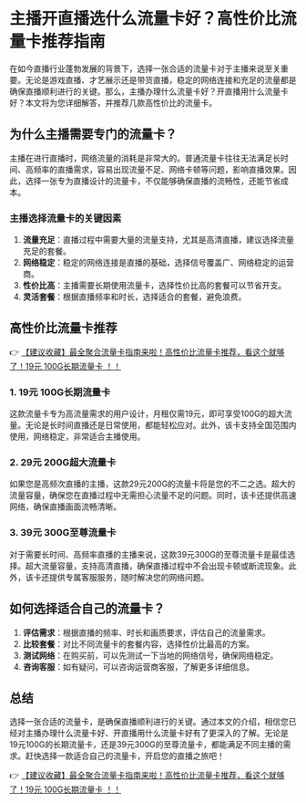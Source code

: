 # 主播开直播选什么流量卡好？高性价比流量卡推荐指南

在如今直播行业蓬勃发展的背景下，选择一张合适的流量卡对于主播来说至关重要。无论是游戏直播、才艺展示还是带货直播，稳定的网络连接和充足的流量都是确保直播顺利进行的关键。那么，主播办理什么流量卡好？开直播用什么流量卡好？本文将为您详细解答，并推荐几款高性价比的流量卡。

## 为什么主播需要专门的流量卡？

主播在进行直播时，网络流量的消耗是非常大的。普通流量卡往往无法满足长时间、高频率的直播需求，容易出现流量不足、网络卡顿等问题，影响直播效果。因此，选择一张专为直播设计的流量卡，不仅能够确保直播的流畅性，还能节省成本。

### 主播选择流量卡的关键因素

1. **流量充足**：直播过程中需要大量的流量支持，尤其是高清直播，建议选择流量充足的套餐。
2. **网络稳定**：稳定的网络连接是直播的基础，选择信号覆盖广、网络稳定的运营商。
3. **性价比高**：主播需要长期使用流量卡，选择性价比高的套餐可以节省开支。
4. **灵活套餐**：根据直播频率和时长，选择适合的套餐，避免浪费。

## 高性价比流量卡推荐

👉 [【建议收藏】最全聚合流量卡指南来啦！高性价比流量卡推荐，看这个就够了！19元 100G长期流量卡 ！！](https://bit.ly/Liuliangka)

### 1. 19元 100G长期流量卡

这款流量卡专为高流量需求的用户设计，月租仅需19元，即可享受100G的超大流量。无论是长时间直播还是日常使用，都能轻松应对。此外，该卡支持全国范围内使用，网络稳定，非常适合主播使用。

### 2. 29元 200G超大流量卡

如果您是高频次直播的主播，这款29元200G的流量卡将是您的不二之选。超大的流量容量，确保您在直播过程中无需担心流量不足的问题。同时，该卡还提供高速网络，确保直播画面流畅清晰。

### 3. 39元 300G至尊流量卡

对于需要长时间、高频率直播的主播来说，这款39元300G的至尊流量卡是最佳选择。超大流量容量，支持高清直播，确保直播过程中不会出现卡顿或断流现象。此外，该卡还提供专属客服服务，随时解决您的网络问题。

## 如何选择适合自己的流量卡？

1. **评估需求**：根据直播的频率、时长和画质要求，评估自己的流量需求。
2. **比较套餐**：对比不同流量卡的套餐内容，选择性价比最高的方案。
3. **测试网络**：在购买前，可以先测试一下当地的网络信号，确保网络稳定。
4. **咨询客服**：如有疑问，可以咨询运营商客服，了解更多详细信息。

## 总结

选择一张合适的流量卡，是确保直播顺利进行的关键。通过本文的介绍，相信您已经对主播办理什么流量卡好、开直播用什么流量卡好有了更深入的了解。无论是19元100G的长期流量卡，还是39元300G的至尊流量卡，都能满足不同主播的需求。赶快选择一款适合自己的流量卡，开启您的直播之旅吧！

👉 [【建议收藏】最全聚合流量卡指南来啦！高性价比流量卡推荐，看这个就够了！19元 100G长期流量卡 ！！](https://bit.ly/Liuliangka)